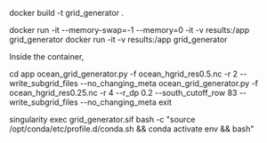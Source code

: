 docker build -t grid_generator .

docker run -it --memory-swap=-1 --memory=0 -it -v results:/app grid_generator
docker run -it -v results:/app grid_generator

Inside the container,

cd app
ocean_grid_generator.py -f ocean_hgrid_res0.5.nc -r 2    --write_subgrid_files --no_changing_meta
ocean_grid_generator.py -f ocean_hgrid_res0.25.nc -r 4 --r_dp 0.2 --south_cutoff_row 83 --write_subgrid_files --no_changing_meta
exit

singularity exec grid_generator.sif bash -c "source /opt/conda/etc/profile.d/conda.sh && conda activate env && bash"
